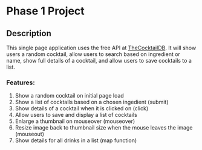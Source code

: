 # Phase 1 Project

## Description

This single page application uses the free API at [TheCocktailDB](www.thecocktaildb.com/api.php).  It will show users a random cocktail, allow users to search based on ingredient or name, show full details of a cocktail, and allow users to save cocktails to a list.

### Features:

1. Show a random cocktail on initial page load
2. Show a list of cocktails based on a chosen ingedient (submit)
3. Show details of a cocktail when it is clicked on (click)
4. Allow users to save and display a list of cocktails
5. Enlarge a thumbnail on mouseover (mouseover)
6. Resize image back to thumbnail size when the mouse leaves the image (mouseout)
7. Show details for all drinks in a list (map function)